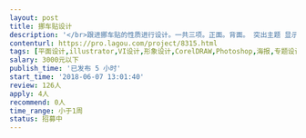 ```yaml
---                
layout: post       
title: 挪车贴设计           
description: '</br>跟进挪车贴的性质进行设计。一共三项。正面。背面。 突出主题 显示个性 方便交互 标识明显 醒目 可以进行有效区分</br>'     
contenturl: https://pro.lagou.com/project/8315.html      
tags: [平面设计,illustrator,VI设计,形象设计,CorelDRAW,Photoshop,海报,专题设计,名片,封面设计]            
salary: 3000元以下          
publish_time: '已发布 5 小时'         
start_time: '2018-06-07 13:01:40'           
review: 126人                   
apply: 4人                   
recommend: 0人                   
time_range: 小于1周              
status: 招募中                  
---                 
```

